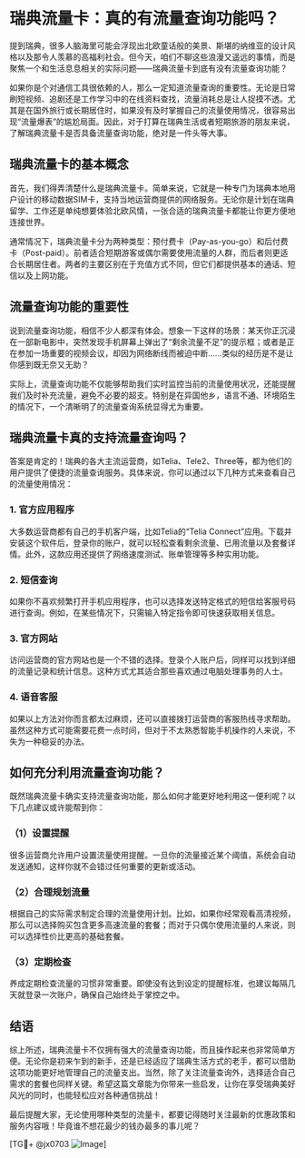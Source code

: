 # 瑞典流量卡：真的有流量查询功能吗？

提到瑞典，很多人脑海里可能会浮现出北欧童话般的美景、斯堪的纳维亚的设计风格以及那令人羡慕的高福利社会。但今天，咱们不聊这些浪漫又遥远的事情，而是聚焦一个和生活息息相关的实际问题——瑞典流量卡到底有没有流量查询功能？

如果你是个对通信工具很依赖的人，那么一定知道流量查询的重要性。无论是日常刷短视频、追剧还是工作学习中的在线资料查找，流量消耗总是让人捉摸不透。尤其是在国外旅行或长期居住时，如果没有及时掌握自己的流量使用情况，很容易出现“流量爆表”的尴尬局面。因此，对于打算在瑞典生活或者短期旅游的朋友来说，了解瑞典流量卡是否具备流量查询功能，绝对是一件头等大事。

## 瑞典流量卡的基本概念

首先，我们得弄清楚什么是瑞典流量卡。简单来说，它就是一种专门为瑞典本地用户设计的移动数据SIM卡，支持当地运营商提供的网络服务。无论你是计划在瑞典留学、工作还是单纯想要体验北欧风情，一张合适的瑞典流量卡都能让你更方便地连接世界。

通常情况下，瑞典流量卡分为两种类型：预付费卡（Pay-as-you-go）和后付费卡（Post-paid）。前者适合短期游客或偶尔需要使用流量的人群，而后者则更适合长期居住者。两者的主要区别在于充值方式不同，但它们都提供基本的通话、短信以及上网功能。

## 流量查询功能的重要性

说到流量查询功能，相信不少人都深有体会。想象一下这样的场景：某天你正沉浸在一部新电影中，突然发现手机屏幕上弹出了“剩余流量不足”的提示框；或者是正在参加一场重要的视频会议，却因为网络断线而被迫中断……类似的经历是不是让你感到既无奈又无助？

实际上，流量查询功能不仅能够帮助我们实时监控当前的流量使用状况，还能提醒我们及时补充流量，避免不必要的超支。特别是在异国他乡，语言不通、环境陌生的情况下，一个清晰明了的流量查询系统显得尤为重要。

## 瑞典流量卡真的支持流量查询吗？

答案是肯定的！瑞典的各大主流运营商，如Telia、Tele2、Three等，都为他们的用户提供了便捷的流量查询服务。具体来说，你可以通过以下几种方式来查看自己的流量使用情况：

### 1. **官方应用程序**
大多数运营商都有自己的手机客户端，比如Telia的“Telia Connect”应用。下载并安装这个软件后，登录你的账户，就可以轻松查看剩余流量、已用流量以及套餐详情。此外，这款应用还提供了网络速度测试、账单管理等多种实用功能。

### 2. **短信查询**
如果你不喜欢频繁打开手机应用程序，也可以选择发送特定格式的短信给客服号码进行查询。例如，在某些情况下，只需输入特定指令即可快速获取相关信息。

### 3. **官方网站**
访问运营商的官方网站也是一个不错的选择。登录个人账户后，同样可以找到详细的流量记录和统计信息。这种方式尤其适合那些喜欢通过电脑处理事务的人士。

### 4. **语音客服**
如果以上方法对你而言都太过麻烦，还可以直接拨打运营商的客服热线寻求帮助。虽然这种方式可能需要花费一点时间，但对于不太熟悉智能手机操作的人来说，不失为一种稳妥的办法。

## 如何充分利用流量查询功能？

既然瑞典流量卡确实支持流量查询功能，那么如何才能更好地利用这一便利呢？以下几点建议或许能帮到你：

### （1）设置提醒
很多运营商允许用户设置流量使用提醒。一旦你的流量接近某个阈值，系统会自动发送通知，这样你就不会错过任何重要的更新或活动。

### （2）合理规划流量
根据自己的实际需求制定合理的流量使用计划。比如，如果你经常观看高清视频，那么可以选择购买包含更多高速流量的套餐；而对于只偶尔使用流量的人来说，则可以选择性价比更高的基础套餐。

### （3）定期检查
养成定期检查流量的习惯非常重要。即使没有达到设定的提醒标准，也建议每隔几天就登录一次账户，确保自己始终处于掌控之中。

## 结语

综上所述，瑞典流量卡不仅拥有强大的流量查询功能，而且操作起来也非常简单方便。无论你是初来乍到的新手，还是已经适应了瑞典生活方式的老手，都可以借助这项功能更好地管理自己的流量支出。当然，除了关注流量查询外，选择适合自己需求的套餐也同样关键。希望这篇文章能为你带来一些启发，让你在享受瑞典美好风光的同时，也能轻松应对各种通信挑战！

最后提醒大家，无论使用哪种类型的流量卡，都要记得随时关注最新的优惠政策和服务内容哦！毕竟谁不想花最少的钱办最多的事儿呢？

[TG💪+ @jx0703 ![Image](https://github.com/user-attachments/assets/dbca1d08-cadb-493c-b0ec-ad6f7a83f270)]